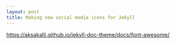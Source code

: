 ```yaml
---
layout: post
title: Making new social media icons for Jekyll
---
```


<https://aksakalli.github.io/jekyll-doc-theme/docs/font-awesome/>

<i class="fa fa-envelope"></i>